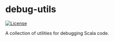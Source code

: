 # debug-utils

[![License](http://img.shields.io/:license-Apache%202-green.svg)](http://www.apache.org/licenses/LICENSE-2.0.txt)

A collection of utilities for debugging Scala code.
